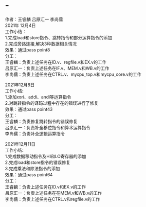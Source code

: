 # -
作者：王睿麟 吕原汇一 李尚儒\
2021年 12月4日\
工作小结：\
1.完成load和store指令、跳转指令和部分运算指令的添加\
2.完成旁路连接,解决3种数据相关情况\
效果：通过pass point8\
分工：\
王睿麟：负责上述任务在ID.v、regfile.v和EX.v的工作\
吕原汇一：负责上述任务在IF.v、MEM.v和WB.v的工作\
李尚儒：负责上述任务在CTRL.v、mycpu_top.v和mycpu_core.v的工作


2021年12月8日\
工作小结:\
1.添加xori、addi、andi等运算指令\
2.对跳转指令的译码过程中存在的错误进行了修复\
效果：通过pass point43\
分工：\
王睿麟：负责修复跳转指令的错误修复\
吕原汇一：负责补全移位指令和算术运算指令\
李尚儒：负责补全逻辑运算指令


2021年12月11日\
工作小结:\
1.完成数据移动指令及HI和LO寄存器的添加\
2.完成load和store指令的错误修复\
3.完成乘法和除法指令的添加\
效果：通过pass point64\
分工：\
王睿麟：负责上述任务在ID.v和EX.v的工作\
吕原汇一：负责上述任务在在MEM.v和WB.v的工作\
李尚儒：负责上述任务在CTRL.v和regfile.v的工作
